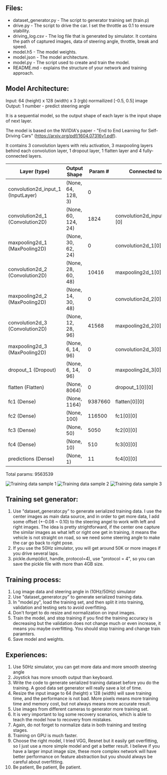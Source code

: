 ## Files:
* dataset_generator.py - The script to generator training set (train.p)
* drive.py - The script to drive the car. I set the throttle as 0.1 to ensure stability.
* driving_log.csv - The log file that is generated by simulator. It contains the path of captured images, data of steering angle, throttle, break and speed.
* model.h5 - The model weights.
* model.json - The model architecture.
* model.py - The script used to create and train the model.
* README.md - explains the structure of your network and training approach.

## Model Architecture:
Input: 64 (height) x 128 (width) x 3 (rgb) normailized [-0.5, 0.5] image
Output: 1 number - predict steering angle

It is a sequential model, so the output shape of each layer is the input shape of next layer.

The model is based on the NVIDIA's paper - "End to End Learning for Self-Driving Cars" (https://arxiv.org/pdf/1604.07316v1.pdf).

It contains 3 convolution layers with relu activation, 3 maxpooling layers behind each convolution layer, 1 dropout layer, 1 flatten layer and 4 fully-connected layers.

|Layer (type)                       |  Output Shape         | Param #    |   Connected to
|-----------------------------------|-----------------------|------------|------------------------------
|convolution2d_input_1 (InputLayer) | (None, 64, 128, 3)    |   0	 |
|convolution2d_1 (Convolution2D)    | (None, 60, 124, 24)   |   1824     |   convolution2d_input_1[0][0]
|maxpooling2d_1 (MaxPooling2D)      | (None, 30, 62, 24)    |   0        |   convolution2d_1[0][0]
|convolution2d_2 (Convolution2D)    | (None, 28, 60, 48)    |   10416    |   maxpooling2d_1[0][0]
|maxpooling2d_2 (MaxPooling2D)      | (None, 14, 30, 48)    |   0        |   convolution2d_2[0][0]
|convolution2d_3 (Convolution2D)    | (None, 12, 28, 96)    |   41568    |   maxpooling2d_2[0][0]
|maxpooling2d_3 (MaxPooling2D)      | (None, 6, 14, 96)     |   0        |   convolution2d_3[0][0]
|dropout_1 (Dropout)                | (None, 6, 14, 96)     |   0        |   maxpooling2d_3[0][0]
|flatten (Flatten)                  | (None, 8064)          |   0        |   dropout_1[0][0]
|fc1 (Dense)                        | (None, 1164)          |   9387660  |   flatten[0][0]
|fc2 (Dense)                        | (None, 100)           |   116500   |   fc1[0][0]
|fc3 (Dense)                        | (None, 50)            |   5050     |   fc2[0][0]
|fc4 (Dense)                        | (None, 10)            |   510      |   fc3[0][0]
|predictions (Dense)                | (None, 1)             |   11       |   fc4[0][0]

Total params: 9563539

![Training data sample 1](/data/center_2016_12_08_00_17_53_638.jpg)
![Training data sample 2](/data/left_2016_12_08_00_19_15_709.jpg)
![Training data sample 3](/data/right_2016_12_08_00_21_11_041.jpg)


## Training set generator:
1. Use "dataset_generator.py" to generate serialized training data. I use the center images as main data source, and in order to get more data, I add some offset (+-0.08 ~ 0.10) to the steering angel to work with left and right images. The idea is pretty strightforward, if the center one capture the similar images as what left or right one get in training, it means the vehicle is not straight on road, so we need some steering angle to make the car go back to right pose.
2. If you use the 50Hz simulator, you will get around 50K or more images if you drive several laps.
3. pickle.dump(dict, handle, protocol=4), use "protocol = 4", so you can save the pickle file with more than 4GB size.

## Training process:
1. Log image data and steering angle in (10Hz/50Hz) simulator
2. Use "dataset_generator.py" to generate serialized training data.
3. In "model.py", load the training set, and then split it into training, validation and testing sets to avoid overfitting.
4. Don't forget to do resize and normalization on input images.
5. Train the model, and stop training if you find the training accuracy is decreasing but the validation does not change much or even increase, it means you maybe overfitting. You should stop training and change train paramters.
6. Save model and weights.

## Experiences:
1. Use 50Hz simulator, you can get more data and more smooth steering angle
2. Joystick has more smooth output than keyboard.
3. Write the code to generate serialized training dataset before you do the training. A good data set generator will really save a lot of time.
4. Resize the input image to 64 (height) x 128 (width) will save training time, and the performance is not bad. More pixels means more training time and memory cost, but not always means more accurate result.
5. Use images from different cameras to generator more training set.
6. It is very important to log some recovery scenarios, which is able to teach the model how to recovery from mistakes.
7. Again, do not forget to normalize data in both training and testing stages.
8. Training on GPU is much faster.
9. Choose the right model, I tried VGG, Resnet but it easily get overfitting, so I just use a more simple model and get a better result. I believe if you have a larger imput image size, these more complex network will have better performance on feature abstraction but you should always be careful about overfitting.
10. Be patient, Be patient, Be patient.







